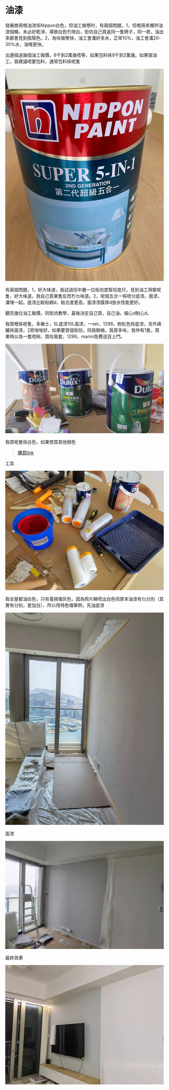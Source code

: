 # 油漆

發展商用嘅油漆係Nippon白色，但油工做嘢时，有兩個問題，1，佢嘅用來攪拌油漆個桶，未必好乾淨，導致白色冇咁白，街坊自己買返同一隻牌子，同一款，油出來都會見到陰陽色。2，為咗做嘢快，油工會溝好多水，正常10%，油工會溝20-30%水，油嘅更快。

出邊搵過幾個油工報價，6千到2萬幾唔等，如果包料係9千到2萬幾。如果搵油工，我建議唔要包料，通常包料係呢隻

![](../images/paint/1.png)

有兩個問題，1，好大味道，我試過佢中層一位街坊度幫佢度尺，見到油工用緊呢隻，好大味道，我自己買果隻反而冇乜味道。2，呢個五合一係唔分底漆，面漆，溝埋一起。底漆比較粘稠d，粘合度更高，面漆漆膜厚d放水性能更好。

聽完幾位油工報價，同街坊教學，最後決定自己買，自己油，細心d耐心d。

我買嘅係呢隻，多樂士，5L底漆10L面漆，一set，1299。粉紅色係底漆，另外兩罐係面漆，2房啱啱好。如果要買個街坊，同我聯絡，我買多咗，我仲有1套，買果時以為一套唔夠，買咗兩套，1299，marini免費送貨上門。

![](../images/paint/2.png)

我買呢套係白色，如果想買其他顏色

> [購買link](https://detail.tmall.com/item.htm?id=653499668696&spm=a1z09.2.0.0.334c2e8droqljr&_u=l155thb9114&sku_properties=20138:34999)

工具

![](../images/paint/3.png)

我全屋都油白色，只有電視墻灰色，因為照片睇唔出白色同原本油漆有乜分別（其實有分别，更加白），所以用特色墻舉例，先油底漆

![](../images/paint/4.png)

面漆

![](../images/paint/5.png)

最終效果

![](../images/paint/6.png)


